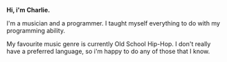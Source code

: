 **Hi, i'm Charlie.** 

I'm a musician and a programmer. I taught myself everything to do with my programming ability.

My favourite music genre is currently Old School Hip-Hop. I don't really have a preferred language, so i'm happy to do any of those that I know.
